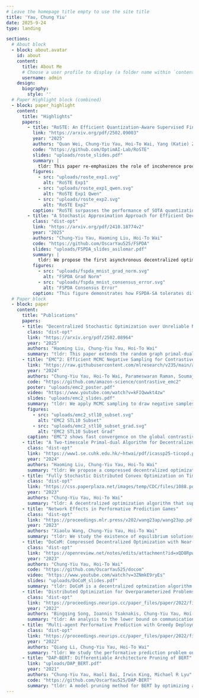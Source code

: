 ```yaml
---
# Leave the homepage title empty to use the site title
title: 'Yau, Chung Yiu'
date: 2025-9-24
type: landing

sections:
  # About block
  - block: about.avatar
    id: about
    content:
      title: About Me
      # Choose a user profile to display (a folder name within `content/authors/`)
      username: admin
    design:
      biography:
        style: ''
  # Paper Highlight block (combined)
  - block: paper_highlight
    content:
      title: "Highlights"
      papers:
        - title: "RoSTE: An Efficient Quantization-Aware Supervised Fine-Tuning Approach for Large Language Models"
          link: "https://arxiv.org/pdf/2502.09003"
          year: "2025"
          authors: "Quan Wei, Chung-Yiu Yau, Hoi-To Wai, Yang (Katie) Zhao, Dongyeop Kang, Youngsuk Park, Mingyi Hong"
          code: "https://github.com/OptimAI-Lab/RoSTE"
          slides: "uploads/roste_slides.pdf"
          summary: |
            tldr: This paper re-emphasizes the role of incoherence processing in Quantization-Aware Training by identifying rotated quantization as a bias-reduction for straight-through estimated gradient training. Our algorithm achieves state-of-the-art 4-bits weight-activation quantized fine-tuned LLMs from full-precision pre-trained models such as Llama and Pythia.
          figures:
            - src: "uploads/roste_exp1.svg"
              alt: "RoSTE Exp1"
            - src: "uploads/roste_exp1_qwen.svg"
              alt: "RoSTE Exp1 Qwen"
            - src: "uploads/roste_exp2.svg"
              alt: "RoSTE Exp2"
          caption: "RoSTE surpasses the performance of SOTA quantization methods on fine-tuning benchmark. Horizontal axis represents the total amount of hours needed to fine-tune pre-trained LLMs on a server of 8 × A100 NVIDIA GPUs."
        - title: "A Stochastic Approximation Approach for Efficient Decentralized Optimization on Random Networks"
          class: "dist-opt"
          link: "https://arxiv.org/pdf/2410.18774v2"
          year: "2025"
          authors: "Chung-Yiu Yau, Haoming Liu, Hoi-To Wai"
          code: "https://github.com/OscarYau525/FSPDA"
          slides: "uploads/FSPDA_slides_asilomar.pdf"
          summary: |
            tldr: We propose the first asynchronous decentralized optimization algorithm that utilizes the primal-dual framework on random graph and randomly sparsified communications. Our algorithms operate in practical scenario such as decentralized systems with unstable pairwise communication and asynchronous gradient computation.
          figures:
            - src: "uploads/fspda_mnist_grad_norm.svg"
              alt: "FSPDA Grad Norm"
            - src: "uploads/fspda_mnist_consensus_error.svg"
              alt: "FSPDA Consensus Error"
          caption: "This figure demonstrates how FSPDA-SA tolerates different levels of sparse communication on sparse random graph while converging to the same magnitude of stationarity, due to the transient effect of sparsity error. Only consensus error is dominantly affected by the sparsity error."
  # Paper block
  - block: paper
    content:
      title: "Publications"
      papers:
      - title: "Decentralized Stochastic Optimization over Unreliable Networks via Two-timescales Updates"
        class: "dist-opt"
        link: "https://arxiv.org/pdf/2502.08964"
        year: "2025"
        authors: "Haoming Liu, Chung-Yiu Yau, Hoi-To Wai"
        summary: "tldr: This paper extends the random graph primal-dual decentralized optimization algorithm (FSPDA) with non-linear noisy communication compression such as quantization with noise. This algorithm is the first algorithm capable of non-linear communication and random graph gossip."
      - title: "EMC^2: Efficient MCMC Negative Sampling for Contrastive Learning with Global Convergence"
        link: "https://raw.githubusercontent.com/mlresearch/v235/main/assets/yau24a/yau24a.pdf"
        year: "2024"
        authors: "Chung-Yiu Yau, Hoi-To Wai, Parameswaran Raman, Soumajyoti Sarkar, Mingyi Hong"
        code: "https://github.com/amazon-science/contrastive_emc2"
        poster: "uploads/emc2_poster.pdf"
        video: "https://www.youtube.com/watch?v=kFIQwwkt4zw"
        slides: "uploads/emc2_slides.pdf"
        summary: "tldr: We apply MCMC sampling to draw negative samples for optimizing the global contrastive loss, an upper bound of InfoNCE. Our algorithm EMC^2 improves upon the baselines on small batch size training."
        figures:
          - src: "uploads/emc2_stl10_subset.svg"
            alt: "EMC2 STL10 Subset"
          - src: "uploads/emc2_stl10_subset_grad.svg"
            alt: "EMC2 STL10 Subset Grad"
        caption: "EMC^2 shows fast convergence on the global contrastive loss using a batch size of 4 samples per step, training ResNet-18 on STL-10 subset with SGD."
      - title: "A Two-timescale Primal-dual Algorithm for Decentralized Optimization with Compression"
        class: "dist-opt"
        link: "https://www1.se.cuhk.edu.hk/~htwai/pdf/icassp25-ticopd.pdf"
        year: "2024"
        authors: "Haoming Liu, Chung-Yiu Yau, Hoi-To Wai"
        summary: "tldr: We propose a compressed decentralized optimization that utilize contractive compressor and the primal-dual framework, and analyze its convergence when using exact gradient on nonconvex objective functions."
      - title: "Fully Stochastic Distributed Convex Optimization on Time-Varying Graph with Compression"
        class: "dist-opt"
        link: "https://css.paperplaza.net/images/temp/CDC/files/1088.pdf"
        year: "2023"
        authors: "Chung-Yiu Yau, Hoi-To Wai"
        summary: "tldr: A decentralized optimization algorithm that supports time-varying graph, communication compression and asynchronous local updates. This algorithm is constructed from a primal-dual framework and closely connected to the class of gradient tracking algorithms."
      - title: "Network Effects in Performative Prediction Games"
        class: "dist-opt"
        link: "https://proceedings.mlr.press/v202/wang23ap/wang23ap.pdf"
        year: "2023"
        authors: "Xiaolu Wang, Chung-Yiu Yau, Hoi-To Wai"
        summary: "tldr: We study the existence of equilibrium solutions in a networked performative prediction game, with performative distribution shift on one graph and cooperative aggregation on another graph."
      - title: "DoCoM: Compressed Decentralized Optimization with Near-Optimal Sample Complexity"
        class: "dist-opt"
        link: "https://openreview.net/notes/edits/attachment?id=xQD8RpwrJ6&name=pdf"
        year: "2023"
        authors: "Chung-Yiu Yau, Hoi-To Wai"
        code: "https://github.com/OscarYau525/docom"
        video: "https://www.youtube.com/watch?v=3ZNmkE9ryEs"
        slides: "uploads/DoCoM_slides.pdf"
        summary: "tldr: DoCoM is a decentralized optmization algorithm based on gradient tracking while supports communication compression such as sparsification and quantization. DoCoM incorporates a variance-reduced gradient tracker and speeds-up the non-convex stochastic optimization convergence to the rate of mathcal{O}(T^{-2/3}))."
      - title: "Distributed Optimization for Overparameterized Problems: Achieving Optimal Dimension Independent Communication Complexity"
        class: "dist-opt"
        link: "https://proceedings.neurips.cc/paper_files/paper/2022/file/28795419a644f41ede3fa058b13fc622-Paper-Conference.pdf"
        year: "2022"
        authors: "Bingqing Song, Ioannis Tsaknakis, Chung-Yiu Yau, Hoi-To Wai, Mingyi Hong"
        summary: "tldr: An analysis to the lower bound on communication cost of distributed optimization for optimizing overparameterized problem and a class of algorithms with matching upper bound in terms of model dimension. "
      - title: "Multi-agent Performative Prediction with Greedy Deployment and Consensus Seeking Agents"
        class: "dist-opt"
        link: "https://proceedings.neurips.cc/paper_files/paper/2022/file/fad7c708dda11f3e72cc1629bb130379-Paper-Conference.pdf"
        year: "2022"
        authors: "Qiang Li, Chung-Yiu Yau, Hoi-To Wai"
        summary: "tldr: We study the performative prediction problem on a networked setting, where learner's data distribution has local distribution shift while multiple learners on the network seek a consensal solution."
      - title: "DAP-BERT: Differentiable Architecture Pruning of BERT"
        link: "uploads/DAP_BERT.pdf"
        year: "2021"
        authors: "Chung-Yiu Yau, Haoli Bai, Irwin King, Michael R Lyu"
        code: "https://github.com/OscarYau525/DAP-BERT"
        summary: "tldr: A model pruning method for BERT by optimizing a knowledge distillation objective."
---
```

